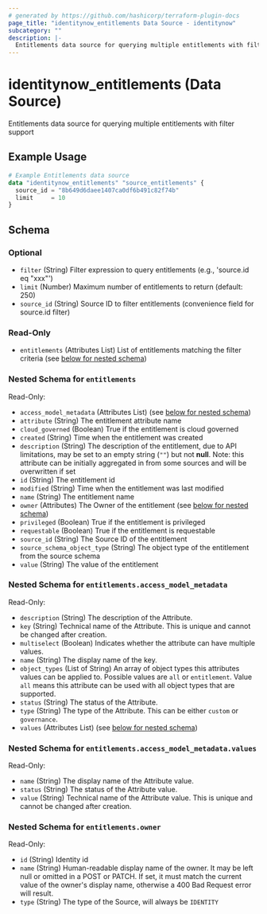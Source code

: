 ```yaml
---
# generated by https://github.com/hashicorp/terraform-plugin-docs
page_title: "identitynow_entitlements Data Source - identitynow"
subcategory: ""
description: |-
  Entitlements data source for querying multiple entitlements with filter support
---
```


# identitynow_entitlements (Data Source)

Entitlements data source for querying multiple entitlements with filter support

## Example Usage

```terraform
# Example Entitlements data source
data "identitynow_entitlements" "source_entitlements" {
  source_id = "8b649d6daee1407ca0df6b491c82f74b"
  limit     = 10
}
```

<!-- schema generated by tfplugindocs -->
## Schema

### Optional

- `filter` (String) Filter expression to query entitlements (e.g., 'source.id eq "xxx"')
- `limit` (Number) Maximum number of entitlements to return (default: 250)
- `source_id` (String) Source ID to filter entitlements (convenience field for source.id filter)

### Read-Only

- `entitlements` (Attributes List) List of entitlements matching the filter criteria (see [below for nested schema](#nestedatt--entitlements))

<a id="nestedatt--entitlements"></a>
### Nested Schema for `entitlements`

Read-Only:

- `access_model_metadata` (Attributes List) (see [below for nested schema](#nestedatt--entitlements--access_model_metadata))
- `attribute` (String) The entitlement attribute name
- `cloud_governed` (Boolean) True if the entitlement is cloud governed
- `created` (String) Time when the entitlement was created
- `description` (String) The description of the entitlement, due to API limitations, may be set to an empty string (`""`) but not **null**. Note: this attribute can be initially aggregated in from some sources and will be overwritten if set
- `id` (String) The entitlement id
- `modified` (String) Time when the entitlement was last modified
- `name` (String) The entitlement name
- `owner` (Attributes) The Owner of the entitlement (see [below for nested schema](#nestedatt--entitlements--owner))
- `privileged` (Boolean) True if the entitlement is privileged
- `requestable` (Boolean) True if the entitlement is requestable
- `source_id` (String) The Source ID of the entitlement
- `source_schema_object_type` (String) The object type of the entitlement from the source schema
- `value` (String) The value of the entitlement

<a id="nestedatt--entitlements--access_model_metadata"></a>
### Nested Schema for `entitlements.access_model_metadata`

Read-Only:

- `description` (String) The description of the Attribute.
- `key` (String) Technical name of the Attribute. This is unique and cannot be changed after creation.
- `multiselect` (Boolean) Indicates whether the attribute can have multiple values.
- `name` (String) The display name of the key.
- `object_types` (List of String) An array of object types this attributes values can be applied to. Possible values are `all` or `entitlement`. Value `all` means this attribute can be used with all object types that are supported.
- `status` (String) The status of the Attribute.
- `type` (String) The type of the Attribute. This can be either `custom` or `governance`.
- `values` (Attributes List) (see [below for nested schema](#nestedatt--entitlements--access_model_metadata--values))

<a id="nestedatt--entitlements--access_model_metadata--values"></a>
### Nested Schema for `entitlements.access_model_metadata.values`

Read-Only:

- `name` (String) The display name of the Attribute value.
- `status` (String) The status of the Attribute value.
- `value` (String) Technical name of the Attribute value. This is unique and cannot be changed after creation.



<a id="nestedatt--entitlements--owner"></a>
### Nested Schema for `entitlements.owner`

Read-Only:

- `id` (String) Identity id
- `name` (String) Human-readable display name of the owner. It may be left null or omitted in a POST or PATCH. If set, it must match the current value of the owner's display name, otherwise a 400 Bad Request error will result.
- `type` (String) The type of the Source, will always be `IDENTITY`
